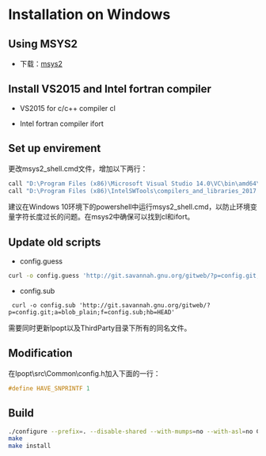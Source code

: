 # Installation on Windows

## Using MSYS2

* 下载：[msys2](http://www.msys2.org/)

## Install VS2015 and Intel fortran compiler

* VS2015 for c/c++ compiler cl

* Intel fortran compiler ifort

## Set up envirement

更改msys2_shell.cmd文件，增加以下两行：

```bash
call "D:\Program Files (x86)\Microsoft Visual Studio 14.0\VC\bin\amd64\vcvars64.bat"
call "D:\Program Files (x86)\IntelSWTools\compilers_and_libraries_2017.2.187\windows\bin\ifortvars.bat" -arch intel64 vs2015
```

建议在Windows 10环境下的powershell中运行msys2_shell.cmd，以防止环境变量字符长度过长的问题。在msys2中确保可以找到cl和ifort。

## Update old scripts

* config.guess

```bash
curl -o config.guess 'http://git.savannah.gnu.org/gitweb/?p=config.git;a=blob_plain;f=config.guess;hb=HEAD'
```

* config.sub

```
 curl -o config.sub 'http://git.savannah.gnu.org/gitweb/?p=config.git;a=blob_plain;f=config.sub;hb=HEAD'
```

需要同时更新Ipopt以及ThirdParty目录下所有的同名文件。

## Modification

在Ipopt\src\Common\config.h加入下面的一行：

```cpp
#define HAVE_SNPRINTF 1
```

## Build

```bash
./configure --prefix=. --disable-shared --with-mumps=no --with-asl=no CC=cl CXX=cl F77=ifort FC=ifort
make
make install
```